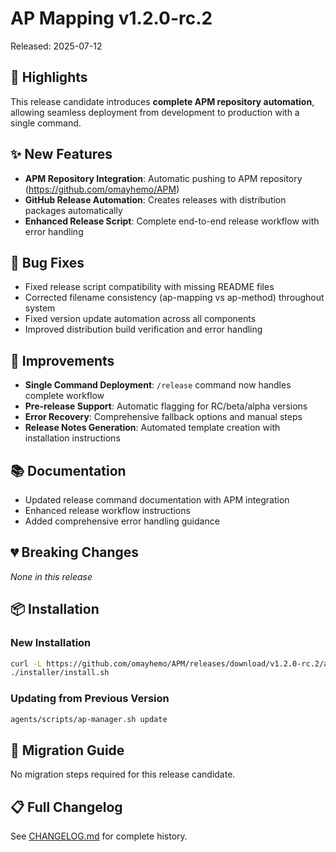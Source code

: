 # AP Mapping v1.2.0-rc.2

Released: 2025-07-12

## 🎉 Highlights

This release candidate introduces **complete APM repository automation**, allowing seamless deployment from development to production with a single command.

## ✨ New Features

- **APM Repository Integration**: Automatic pushing to APM repository (https://github.com/omayhemo/APM)
- **GitHub Release Automation**: Creates releases with distribution packages automatically
- **Enhanced Release Script**: Complete end-to-end release workflow with error handling

## 🐛 Bug Fixes

- Fixed release script compatibility with missing README files
- Corrected filename consistency (ap-mapping vs ap-method) throughout system
- Fixed version update automation across all components
- Improved distribution build verification and error handling

## 🔧 Improvements

- **Single Command Deployment**: `/release` command now handles complete workflow
- **Pre-release Support**: Automatic flagging for RC/beta/alpha versions
- **Error Recovery**: Comprehensive fallback options and manual steps
- **Release Notes Generation**: Automated template creation with installation instructions

## 📚 Documentation

- Updated release command documentation with APM integration
- Enhanced release workflow instructions
- Added comprehensive error handling guidance

## 💔 Breaking Changes

_None in this release_

## 📦 Installation

### New Installation

```bash
curl -L https://github.com/omayhemo/APM/releases/download/v1.2.0-rc.2/ap-mapping-v1.2.0-rc.2.tar.gz | tar -xz
./installer/install.sh
```

### Updating from Previous Version

```bash
agents/scripts/ap-manager.sh update
```

## 🔄 Migration Guide

No migration steps required for this release candidate.

## 📋 Full Changelog

See [CHANGELOG.md](https://github.com/omayhemo/APM/blob/main/CHANGELOG.md) for complete history.